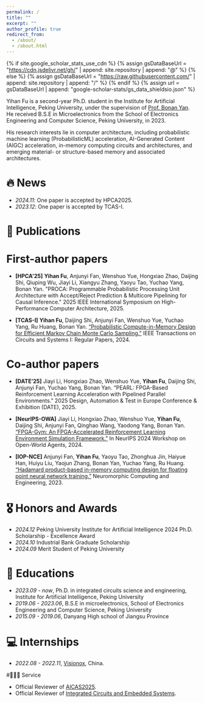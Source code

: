 ```yaml
---
permalink: /
title: ""
excerpt: ""
author_profile: true
redirect_from: 
  - /about/
  - /about.html
---
```


{% if site.google_scholar_stats_use_cdn %}
{% assign gsDataBaseUrl = "https://cdn.jsdelivr.net/gh/" | append: site.repository | append: "@" %}
{% else %}
{% assign gsDataBaseUrl = "https://raw.githubusercontent.com/" | append: site.repository | append: "/" %}
{% endif %}
{% assign url = gsDataBaseUrl | append: "google-scholar-stats/gs_data_shieldsio.json" %}

<span class='anchor' id='about-me'></span>

Yihan Fu is a second-year Ph.D. student in the Institute for Artificial Intelligence, Peking University, under the supervision of [Prof. Bonan Yan](https://bonany.cc). He received B.S.E in Microelectronics from the School of Electronics Engineering and Computer Science, Peking University, in 2023.

His research interests lie in computer architecture, including probabilistic machine learning (ProbabilisticML) acceleration, AI-Generated Content (AIGC) acceleration, in-memory computing circuits and architectures, and emerging material- or structure-based memory and associated architectures.


# 🔥 News
- *2024.11*: One paper is accepted by HPCA2025.
- *2023.12*: One paper is accepted by TCAS-I.

# 📝 Publications 

# First-author papers
  
- **[HPCA'25]** **Yihan Fu**, Anjunyi Fan, Wenshuo Yue, Hongxiao Zhao, Daijing Shi, Qiuping Wu, Jiayi Li, Xiangyu Zhang, Yaoyu Tao, Yuchao Yang, Bonan Yan. "PROCA: Programmable Probabilistic Processing Unit Architecture with Accept/Reject Prediction & Multicore Pipelining for Causal Inference." 2025 IEEE International Symposium on High-Performance Computer Architecture, 2025.

- **[TCAS-I]** **Yihan Fu**, Daijing Shi, Anjunyi Fan, Wenshuo Yue, Yuchao Yang, Ru Huang, Bonan Yan. [“Probabilistic Compute-in-Memory Design for Efficient Markov Chain Monte Carlo Sampling.”](https://ieeexplore.ieee.org/abstract/document/10347275) IEEE Transactions on Circuits and Systems I: Regular Papers, 2024.

# Co-author papers

- **[DATE’25]** Jiayi Li, Hongxiao Zhao, Wenshuo Yue, **Yihan Fu**, Daijing Shi, Anjunyi Fan, Yuchao Yang, Bonan Yan. “PEARL: FPGA-Based Reinforcement Learning Acceleration with Pipelined Parallel Environments.” 2025 Design, Automation & Test in Europe Conference & Exhibition (DATE), 2025.


- **[NeurIPS-OWA]** Jiayi Li, Hongxiao Zhao, Wenshuo Yue, **Yihan Fu**, Daijing Shi, Anjunyi Fan, Qinghao Wang, Yaodong Yang, Bonan Yan. [“FPGA-Gym: An FPGA-Accelerated Reinforcement Learning Environment Simulation Framework.”](https://openreview.net/forum?id=LG2BDPKHeH) In NeurIPS 2024 Workshop on Open-World Agents, 2024.


- **[IOP-NCE]** Anjunyi Fan, **Yihan Fu**, Yaoyu Tao, Zhonghua Jin, Haiyue Han, Huiyu Liu, Yaojun Zhang, Bonan Yan, Yuchao Yang, Ru Huang. [“Hadamard product-based in-memory computing design for floating point neural network training.”](https://iopscience.iop.org/article/10.1088/2634-4386/acbab9/meta) Neuromorphic Computing and Engineering, 2023.


# 🎖 Honors and Awards
- *2024.12* Peking University Institute for Artificial Intelligence 2024 Ph.D. Scholarship - Excellence Award
- *2024.10* Industrial Bank Graduate Scholarship
- *2024.09* Merit Student of Peking University

# 📖 Educations
- *2023.09 - now*, Ph.D. in integrated circuits science and engineering, Institute for Artificial Intelligence, Peking University
- *2019.06 - 2023.06*, B.S.E in microelectronics, School of Electronics Engineering and Computer Science, Peking University
- *2015.09 - 2019.06*, Danyang High school of Jiangsu Province

# 💻 Internships
- *2022.08 - 2022.11*, [Visionox](https://www.visionox.com/), China.

#👨🏻‍🎓 Service
- Official Reviewer of [AICAS2025](https://ieee-cas.org/event/conference/2025-ieee-7th-international-conference-artificial-intelligence-circuits-and).
- Official Reviewer of [Integrated Circuits and Embedded Systems](https://jices.buaa.edu.cn/index.jsp).
